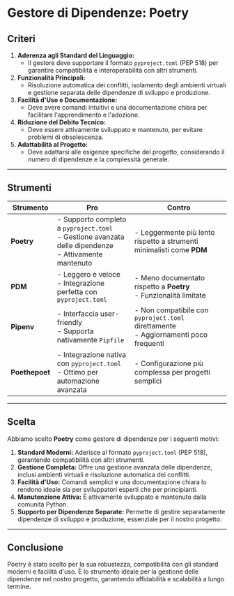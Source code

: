 # Gestore di Dipendenze: Poetry

## Criteri
1. **Aderenza agli Standard del Linguaggio:**
   - Il gestore deve supportare il formato `pyproject.toml` (PEP 518) per garantire compatibilità e interoperabilità con altri strumenti.
2. **Funzionalità Principali:**
   - Risoluzione automatica dei conflitti, isolamento degli ambienti virtuali e gestione separata delle dipendenze di sviluppo e produzione.
3. **Facilità d'Uso e Documentazione:**
   - Deve avere comandi intuitivi e una documentazione chiara per facilitare l'apprendimento e l'adozione.
4. **Riduzione del Debito Tecnico:**
   - Deve essere attivamente sviluppato e mantenuto, per evitare problemi di obsolescenza.
5. **Adattabilità al Progetto:**
   - Deve adattarsi alle esigenze specifiche del progetto, considerando il numero di dipendenze e la complessità generale.

---

## Strumenti
| **Strumento**       | **Pro**                                                                                     | **Contro**                                                                                  |
|----------------------|---------------------------------------------------------------------------------------------|---------------------------------------------------------------------------------------------|
| **Poetry**           | - Supporto completo a `pyproject.toml`<br>- Gestione avanzata delle dipendenze<br>- Attivamente mantenuto | - Leggermente più lento rispetto a strumenti minimalisti come **PDM**                      |
| **PDM**              | - Leggero e veloce<br>- Integrazione perfetta con `pyproject.toml`                          | - Meno documentato rispetto a **Poetry**<br>- Funzionalità limitate                        |
| **Pipenv**           | - Interfaccia user-friendly<br>- Supporta nativamente `Pipfile`                            | - Non compatibile con `pyproject.toml` direttamente<br>- Aggiornamenti poco frequenti      |
| **Poethepoet**       | - Integrazione nativa con `pyproject.toml`<br>- Ottimo per automazione avanzata             | - Configurazione più complessa per progetti semplici                                       |

---

## Scelta
Abbiamo scelto **Poetry** come gestore di dipendenze per i seguenti motivi:
1. **Standard Moderni:** Aderisce al formato `pyproject.toml` (PEP 518), garantendo compatibilità con altri strumenti.
2. **Gestione Completa:** Offre una gestione avanzata delle dipendenze, inclusi ambienti virtuali e risoluzione automatica dei conflitti.
3. **Facilità d'Uso:** Comandi semplici e una documentazione chiara lo rendono ideale sia per sviluppatori esperti che per principianti.
4. **Manutenzione Attiva:** È attivamente sviluppato e mantenuto dalla comunità Python.
5. **Supporto per Dipendenze Separate:** Permette di gestire separatamente dipendenze di sviluppo e produzione, essenziale per il nostro progetto.

---

## Conclusione
Poetry è stato scelto per la sua robustezza, compatibilità con gli standard moderni e facilità d'uso. È lo strumento ideale per la gestione delle dipendenze nel nostro progetto, garantendo affidabilità e scalabilità a lungo termine.
